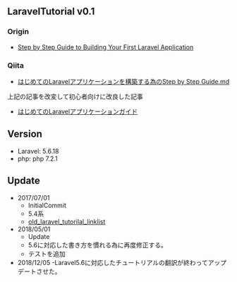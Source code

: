 ## LaravelTutorial v0.1


### Origin

- [Step by Step Guide to Building Your First Laravel Application](https://laravel-news.com/your-first-laravel-application)

### Qiita
- [はじめてのLaravelアプリケーションを構築する為のStep by Step Guide.md](https://gist.github.com/Fendo181/1976fe8d8a041679e304ca5bd6f9552c)

上記の記事を改変して初心者向けに改良した記事

- [はじめてのLaravelアプリケーションガイド](https://qiita.com/Fendo181/items/dece727ea402552fee19)

## Version

- Laravel: 5.6.18
- php: php 7.2.1

## Update

- 2017/07/01
  - InitialCommit
  - 5.4系
  - [old_laravel_tutorilal_linklist](https://github.com/Fendo181?tab=repositories)
- 2018/05/01
  - Update
  - 5.6に対応した書き方を慣れる為に再度修正する。
  - テストを追加
- 2018/12/05
  -Laravel5.6に対応したチュートリアルの翻訳が終わってアップデートさせた。
  

